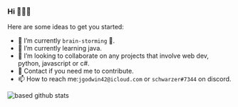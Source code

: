 ### Hi 👋👋👋


Here are some ideas to get you started:

- 🔭 I’m currently `brain-storming` 🧠. 
- 🌱 I’m currently learning java.
- 👯 I’m looking to collaborate on any projects that involve web dev, python, javascript or c#. 
- 💬 Contact if you need me to contribute.
- 📫 How to reach me:`jgodwin42@icloud.com` or  `schwarzer#7344` on discord. 


![based github stats](https://github-readme-stats.vercel.app/api?username=schwarzercm&show_icons=true&theme=dark)


